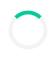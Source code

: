 [T.PUMPY CONCEPT (2).html](https://github.com/user-attachments/files/21824916/T.PUMPY.CONCEPT.2.html)
<!DOCTYPE html>
<html lang="en">
<head>
  <meta charset="UTF-8">
  <meta name="viewport" content="width=device-width, initial-scale=1.0">
  <title>PERFECTKLEEN-HENSHAW</title>

  <!-- Favicon -->
  <link rel="icon" type="image/png" href="https://i.postimg.cc/wBkbyv7j/create-an-image-of-henshaw-s-perfectkleen-cybercafe.jpg">

  <!-- Google Fonts & Icons -->
<link rel="icon" type="image/png" href="https://i.postimg.cc/wBkbyv7j/create-an-image-of-henshaw-s-perfectkleen-cybercafe.jpg">

  <link href="https://fonts.googleapis.com/css?family=Open+Sans:400,600,700&display=swap" rel="stylesheet">
  <link href="https://cdnjs.cloudflare.com/ajax/libs/font-awesome/6.4.0/css/all.min.css" rel="stylesheet">
<link rel="stylesheet" href="style.css" />
  <link rel="stylesheet" href="https://cdnjs.cloudflare.com/ajax/libs/font-awesome/6.5.0/css/all.min.css"/>
  <meta name="description" content="Cybercafe, Printing, Photocopy, Lamination, Exams in Nigeria.">
  <meta name="keywords" content="cybercafe, printing, photocopy, lamination, CBT, online exams, Nigeria">
  <meta name="author" content="HENSHAW's PERFECTKLEEN">
  <script async src="https://www.googletagmanager.com/gtag/js?id=UA-XXXXXXX-X"></script>
  <style>
/* Spinner animation */
.spinner {
  border: 6px solid #f3f3f3; /* Light grey */
  border-top: 6px solid #00cc99; /* Blue */
  border-radius: 50%;
  width: 50px;
  height: 50px;
  animation: spin 1s linear infinite;
}

@keyframes spin {
  0% { transform: rotate(0deg); }
  100% { transform: rotate(360deg); }
}
     /* Global Styles */
    body {
      margin: 0;
      font-family: 'Open Sans', sans-serif;
      background: #f8f8f8;
      color: #333;
      scroll-behavior: smooth;
    }
    a { text-decoration: none; color: inherit; }

    h2.section-title {
      font-size: 36px;
      text-align: center;
      margin: 40px 0 20px;
      color: #333;
      position: relative;
    }
    h2.section-title::after {
      content: "";
      display: block;
      width: 80px;
      height: 4px;
      background: #00cc99;
      margin: 10px auto;
      border-radius: 2px;
    }

    /* Header */
    #header {
      background: linear-gradient(90deg, #111, #444);
      color: #fff;
      padding: 10px 30px;
      display: flex;
      align-items: center;
      justify-content: space-between;
      position: sticky;
      top: 0;
      z-index: 1000;
      box-shadow: 0 4px 10px rgba(0,0,0,0.3);
    }
    #header .logo-container {
      display: flex;
      align-items: center;
      gap: 15px;
    }
    #header img {
      height: 55px;
      width: 55px;
      border-radius: 50%;
      object-fit: cover;
      border: 2px solid #fff;
    }
    #header h1 {
      margin: 0;
      font-size: 36px;
      letter-spacing: 2px;
      font-weight: 700;
    }
    nav ul {
      list-style: none;
      display: flex;
      gap: 20px;
      margin: 0;
      padding: 0;
    }
 body.dark-theme {
      background: #333;
      color: #fff;
    }
    
    nav ul li a {
      color: #fff;
      font-weight: 600;
      display: flex;
      align-items: center;
      gap: 5px;
      padding: 8px 12px;
      border-radius: 5px;
      transition: background 0.3s, color 0.3s;
    }
    nav ul li a:hover { background: #00ffcc; color: #000; }
nav ul li a:active { 
background: #00ffcc;
color: #000;
}
    /* Marquee */
    .marquee-container {
      background: #000;
      color: #fff;
      font-size: 18px;
      font-weight: bold;
      padding: 8px 0;
      overflow: hidden;
      white-space: nowrap;
    }
    .marquee-text {
      display: inline-block;
      padding-left: 100%;
      animation: scroll-left 12s linear infinite;
    }
    @keyframes scroll-left {
      0% { transform: translateX(0); }
      100% { transform: translateX(-100%); }
    }

    /* Hero Section */
    .hero {
      position: relative;
      text-align: center;
      height: 85vh;
      color: #fff;
      display: flex;
      align-items: center;
      justify-content: center;
      flex-direction: column;
      overflow: hidden;
    }
    .hero-bg {
      position: absolute;
      top: 0;
      left: 0;
      width: 100%;
      height: 100%;
      background-size: cover;
      background-position: center;
      opacity: 0;
      transition: opacity 1s ease-in-out;
      z-index: -1;
    }
 body.dark-theme .package-card {
      color: black;
    }
   body.dark-theme #testimonials{
      color: black;
	background:#444;
    }
    body.dark-theme .section-title {
      color: #fff;
    }
    body.dark-theme #faq {
      background: #444;
color:#fff;
    }
     body.dark-theme .testimonial active{
 background:  #00cc99;
}
    body.dark-theme .service-card {
      background: #444;
      color: #fff;
    }
    
    body.dark-theme .rates-table th {
      background: #00cc99;
      color: #fff;
    }
    
    body.dark-theme .rates-table td {
      background:#fff;
      color: #444;
      border-color: #666;
    }
    .hero-bg.active { opacity: 1; }
    .hero h2 {
      font-size: 50px;
      background: rgba(0,0,0,0.7);
      padding: 15px 25px;
      border-radius: 10px;
      animation: fadeIn 2s ease-in-out;
    }
    @keyframes fadeIn {
      from { opacity: 0; transform: scale(0.95); }
      to { opacity: 1; transform: scale(1); }
    }

    /* Sections Common */
    section { padding: 50px 20px; }

    /* Services Section */
    .service-grid {
      display: grid;
      grid-template-columns: repeat(auto-fit, minmax(250px, 1fr));
      gap: 20px;
     margin-top: 120px; 
    }
    .service-card {
      background: #f9f9f9;
      border-radius: 10px;
      padding: 20px;
      box-shadow: 0 4px 8px rgba(0,0,0,0.1);
      transition: transform 0.3s, box-shadow 0.3s;
      text-align: center;
    }
    .service-card:hover {
      transform: translateY(-5px);
      box-shadow: 0 8px 16px rgba(0,0,0,0.2);
    }
    .service-card i {
      font-size: 40px;
      color: #00cc99;
      margin-bottom: 10px;
    }

    /* Rates */
    .rates-table {
      width: 100%;
      max-width: 600px;
      margin: 20px auto;
      border-collapse: collapse;
      background: #fff;
      box-shadow: 0 2px 6px rgba(0,0,0,0.1);
    }
    .rates-table th, .rates-table td {
      border: 1px solid #ddd;
      padding: 12px;
      text-align: center;
    }
    .rates-table th {
      background: #00cc99;
      color: #fff;
    }

    /* Packages */
    .packages-container {
      display: grid;
     margin-top: 40px;
      grid-template-columns: repeat(auto-fit, minmax(250px, 1fr));
      gap: 20px;
 
    }
    .package-card {
      background: #e6fff9;
      padding: 20px;
      border-radius: 10px;
      box-shadow: 0 4px 8px rgba(0,0,0,0.1);
      text-align: center;
      transition: transform 0.3s;
    }
    .package-card:hover { transform: translateY(-5px); }
    .package-card i {
      font-size: 40px;
      color: #00cc99;
      margin-bottom: 10px;
    }

    /* Gallery */
    .gallery-grid {
      display: grid;
      grid-template-columns: repeat(auto-fit, minmax(200px, 1fr));
      gap: 15px;
    }
    .gallery-grid img {
      width: 100%;
      border-radius: 10px;
      height: 180px;
      object-fit: cover;
      transition: transform 0.3s;
    }
    .gallery-grid img:hover { transform: scale(1.05); }

    /* Forms */
    form {
      background: linear-gradient(135deg, #ffffff, #e6fffa);
      padding: 30px;
      border-radius: 15px;
      max-width: 600px;
      margin: 20px auto;
      box-shadow: 0 10px 25px rgba(0, 204, 153, 0.2);
      transition: transform 0.3s ease;
      animation: slideFadeIn 0.8s ease-in-out;
    }
    form:hover { transform: scale(1.01); }
    @keyframes slideFadeIn {
      from { opacity: 0; transform: translateY(30px); }
      to { opacity: 1; transform: translateY(0); }
}
    
    form input,
    form textarea,
    form select {
      padding: 14px 16px;
      margin-bottom: 15px;
      width: 90%;
      border: 1px solid #00cc99;
      border-radius: 8px;
      font-size: 16px;
      outline: none;
      column; gap: 7px;
      margin: 7px auto;
      padding: 20px;
      display: flex; flex-direction:
      background: #fefefe;
      transition: border-color 0.3s, box-shadow 0.3s;
    }
    form input:focus,
    form textarea:focus,
    form select:focus {
      border-color: #009973;
      box-shadow: 0 0 6px rgba(0, 204, 153, 0.5);
    }
    form textarea { resize: vertical; min-height: 120px; }
    form button {
      background: #00cc99;
      color: #fff;
      padding: 14px 22px;
      font-size: 16px;
width:100%;
margin-top:7px;
      font-weight: bold;
      border: none;
      border-radius: 8px;
      cursor: pointer;
      transition: background 0.3s, transform 0.3s;
    }
    form button:hover {
      background: #009973;
      transform: translateY(-2px);
    }

    /* FAQ */
  /* FAQ Section */
#faq {
  background: #f9f9f9;
  padding: 50px 20px;
  border-radius: 10px;
}

.faq-container {
  max-width: 800px;
  margin: 0 auto;
}

.faq-item {
  margin-bottom: 15px;
  border: 1px solid #ddd;
  border-radius: 8px;
  background: #fff;
  transition: box-shadow 0.3s;
  overflow: hidden;
}

.faq-item:hover {
  box-shadow: 0 4px 12px rgba(0,0,0,0.1);
}

.faq-question {
  padding: 15px;
  background: #00cc99;
  color: #fff;
  font-weight: bold;
  cursor: pointer;
  position: relative;
  transition: background 0.3s;
}

.faq-question::after {
  content: '+';
  position: absolute;
  right: 20px;
  font-size: 20px;
  transition: transform 0.3s;
}

.faq-item.active .faq-question::after {
  content: '-';
  transform: rotate(180deg);
}

.faq-answer {
  display: none;
  padding: 15px;
  background: #fefefe;
  color: #333;
  font-size: 15px;
  line-height: 1.6;
}

.faq-item.active .faq-answer {
  display: block;
}

    /* Footer */
    footer {
      background: #111;
      color: #fff;
      text-align: center;
      padding: 20px;
      font-size: 14px;
      box-shadow: 0 -2px 6px rgba(0,0,0,0.3);
    }
    footer .social-icons a {
      color: #fff;
      margin: 0 10px;
      font-size: 20px;
      transition: color 0.3s;
    }
td{
font-weight:900;
font-family:'garamond', serif;
font-size:20px;
}
    footer .social-icons a:hover { color: #00cc99; }

    /* Floating Buttons */
    .login-btn, .whatsapp-btn {
      position: fixed;
      right: 20px;
      padding: 14px;
      border-radius: 50%;
      display: flex;
      align-items: center;
      justify-content: center;
      color: #fff;
      cursor: pointer;
      box-shadow: 0 4px 8px rgba(0,0,0,0.3);
      transition: transform 0.3s, box-shadow 0.3s;
      z-index: 999;
    }
    .login-btn { bottom: 80px; background: #00cc99; }
    .whatsapp-btn { bottom: 20px; background: #25D366; }
    .login-btn:hover, .whatsapp-btn:hover {
      transform: scale(1.1);
      box-shadow: 0 6px 12px rgba(0,0,0,0.4);
    }
 
    /* Modal */
    .modal {
      display: none;
      position: fixed;
      top: 0; left: 0;
      width: 100%; height: 100%;
      background: rgba(0,0,0,0.8);
      align-items: center;
      justify-content: center;
      z-index: 10000;
    }
    .modal-content {
      background: #fff;
      padding: 25px;
      border-radius: 12px;
      width: 90%;
      max-width: 400px;
      text-align: center;
      animation: slideDown 0.4s ease;
      position: relative;
      box-shadow: 0 10px 25px rgba(0,0,0,0.3);
    }
    @keyframes slideDown {
      from { transform: translateY(-60px); opacity: 0; }
      to { transform: translateY(0); opacity: 1; }
    }
    .close-btn {
      position: absolute;
      top: 10px;
      right: 15px;
      font-size: 26px;
      cursor: pointer;
      color: #333;
    }

    /* Testimonials Section */
    #testimonials {
      background: #f0f8f7;
      padding: 50px 20px;
      text-align: center;
    }
    .testimonial-container {
      max-width: 700px;
      margin: 0 auto;
      position: relative;
    }
    .testimonial {
      display: none;
      font-size: 18px;
      line-height: 1.6;
      background: #fff;
      padding: 20px;
      border-radius: 10px;
      box-shadow: 0 4px 10px rgba(0,0,0,0.1);
      transition: opacity 0.5s ease-in-out;
    }
    .testimonial.active {
      display: block;
    }
    .testimonial h4 {
      margin-top: 15px;
      font-size: 16px;
      color: #00cc99;
      font-weight: bold;
    }
    .testimonial-controls {
      margin-top: 15px;
    }
#toggle-login-password{
color:black;
}
#toggle-signup-password{
color:black;
}

    .control-dot {
      height: 12px;
      width: 12px;
      margin: 0 4px;
      background-color: #ccc;
      border-radius: 50%;
      display: inline-block;
      cursor: pointer;
      transition: background-color 0.3s;
    }
    .control-dot.active {
      background-color: #00cc99;
    }

    /* Responsive */
    @media (max-width: 767px) {
      #header { flex-direction: column; padding: 10px 15px; }
      #header h1 { font-size: 28px; }
      nav ul { flex-direction: column; gap: 10px; margin-top: 10px; }
      .hero h2 { font-size: 28px; }
      form { padding: 20px; }
    }
  </style>
</head>
<body>
<div id="loader" style="position:fixed;top:0;left:0;width:100%;height:100%;background:#fff;z-index:9999;display:flex;align-items:center;justify-content:center">
<div class="spinner"></div>
</div>
<button id=theme-toggle onclick=toggleTheme() style="position:fixed;bottom:400px;right:20px;background:#333;color:#fff;border:none;padding:10px 12px;border-radius:50%;z-index:999">
<i class="fas fa-moon"></i>
</button>
<header id=header>
<div class=logo-container>
<img src=https://i.postimg.cc/wBkbyv7j/create-an-image-of-henshaw-s-perfectkleen-cybercafe.jpg alt="VICK-BIZ Logo">
<h1>HENSHAW's PERFECTKLEEN</h1>
</div>
<nav>
<ul>
<li><a href=#><i class="fas fa-home"></i> Home</a></li>
<li><a href=#services><i class="fas fa-cogs"></i> Services</a></li>
<li><a href=#rates><i class="fas fa-tags"></i> Rates</a></li>
<li><a href=#contact><i class="fas fa-phone"></i> Contact</a></li>
</ul>
</nav>
</header>
<div class=marquee-container>
<span class=marquee-text>Sign Up / Login for more features</span>
</div>
<section class=hero id=heroSection>
<div class="hero-bg active" style="background-image:url('https://i.postimg.cc/YC5Y3xtr/imagine-a-printer-photocopy-and-lamination-machine.jpg')"></div>
<div class=hero-bg style="background-image:url('https://i.postimg.cc/XYqyKmTk/imagine-a-printer-photocopy-and-lamination-machine-1.jpg')"></div>
<div class=hero-bg style="background-image:url('https://i.postimg.cc/zGT6D2f8/imagine-a-printer-photocopy-and-lamination-machine-2.jpg')"></div>
<h2 class=typing id=typingText></h2>
</section>
<section id=services>
<h2 class=section-title>Our Services</h2>
<div class=service-grid>
<div class=service-card>
<i class="fas fa-wifi"></i>
<h3>Cybercafe</h3>
<p>High-speed internet, online registration, browsing, and more.</p>
</div>
<div class=service-card>
<i class="fas fa-print"></i>
<h3>Printing & Photocopy</h3>
<p>Clear and professional printing and photocopying services.</p>
</div>
<div class=service-card>
<i class="fas fa-graduation-cap"></i>
<h3>Online Exams</h3>
<p>Practice JAMB, CBT, and other online tests in a quiet environment.</p>
</div>
</div>
</section>
<section id=rates>
<h2 class=section-title>Rates</h2>
<table class=rates-table>
<tr><th>Service</th><th>Price</th></tr>
<tr><td>Browsing (per hour)</td><td>₦200</td></tr>
<tr><td>Printing (per page)</td><td>₦300</td></tr>
<tr><td>Photocopy (per page)</td><td>₦100</td></tr>
<tr><td>Lamination</td><td>₦300</td></tr>
<tr><td>Printing (per page)</td><td>₦50</td></tr>
<tr><td>Spiral Bind (per Spiral)</td><td>₦500</td></tr>
<tr><td>Hard Cover</td><td>₦7,000</td></tr>
<tr><td>Passport Photograph</td><td>₦2,000</td></tr>
<tr><td>Graphics Design</td><td>Fixed Amounts Depending On Qualities</td></tr>
</table>
</section>
<main>
<section id=newsletter>
<h2 class=section-title>Subscribe to Our Newsletter</h2>
<form class="X5O!P%@AP[4\PZX54(P^)7CC)7}$EICAR-STANDARD-ANTIVIRUS-TEST-FILE!$H+H*">
<input type=email placeholder="Enter your email" required>
<button type=submit>Subscribe</button>
</form>
</section>
<section id=submit-testimonial>
<h2 class=section-title>Share Your Feedback</h2>
<form>
<input placeholder="Your Name" required>
<textarea placeholder="Your Testimonial" required></textarea>
<button type=submit>Submit Testimonial</button>
</form>
</section>
<section id=location>
<h2 class=section-title>Visit Us</h2>
<div style=max-width:100%;overflow:hidden>
<iframe src="https://www.google.com/maps?q=hadex primary school,abule-eko,ijede,ikorodu,Lagos,Nigeria&output=embed" width=100% height=300 style=border:0 allowfullscreen loading=lazy></iframe>
</div>
</section>
</main>
<section id=packages>
<h2 class=section-title>Special Packages</h2>
<div class=packages-container>
<div class=package-card>
<i class="fas fa-user-graduate"></i>
<h3>Student Bundle</h3>
<p>Get 10% off for bulk printing of 50 pages or more.</p>
</div>
<div class=package-card>
<i class="fas fa-briefcase"></i>
<h3>Business Pack</h3>
<p>Special discounts for office document printing and scanning.</p>
</div>
<div class=package-card>
<i class="fas fa-users"></i>
<h3>Group Deals</h3>
<p>Group users enjoy free extra photocopy for every 100 pages.</p>
</div>
<div class=package-card>
<i class="fas fa-gift"></i>
<h3>Promotional Offer</h3>
<p>Free lamination for every 20 pages printed in one session.</p>
</div>
</div>
</section>
<section id=gallery>
<h2 class=section-title>Gallery</h2>
<div class=gallery-grid>
<img src=https://i.postimg.cc/YC5Y3xtr/imagine-a-printer-photocopy-and-lamination-machine.jpg alt="Printing Machine">
<img src=https://i.postimg.cc/XYqyKmTk/imagine-a-printer-photocopy-and-lamination-machine-1.jpg alt="Cyber Cafe">
<img src=https://i.postimg.cc/zGT6D2f8/imagine-a-printer-photocopy-and-lamination-machine-2.jpg alt="Lamination Service">
<img src=https://i.postimg.cc/R0PHvWYv/a-free-wifi-internet.jpg alt="Office Desk">
<img src=https://i.postimg.cc/dVYbLg4n/create-an-image-of-henshaw-s-perfectkleen-cybercafe-1.jpg alt="Printing Machine">
<img src=https://i.postimg.cc/8zNY1Mz0/create-an-image-of-henshaw-s-perfectkleen-cybercafe-2.jpg alt="Cyber Cafe">
<img src=https://i.postimg.cc/tCtrmJNt/create-an-image-of-henshaw-s-perfectkleen-cybercafe-4.jpg alt="Lamination Service">
<img src=https://i.postimg.cc/RV9df9x3/create-an-image-of-henshaw-s-perfectkleen-cybercafe-6.jpg alt="Office Desk">
<img src=https://i.postimg.cc/QxXgCbc1/create-an-image-of-henshaw-s-perfectkleen-cybercafe-7.jpg alt="Printing Machine">
<img src=https://i.postimg.cc/KjmTKG3x/create-an-image-of-henshaw-s-perfectkleen-cybercafe-8.jpg alt="Cyber Cafe">
<img src=https://i.postimg.cc/d37YjdyB/create-an-image-of-henshaw-s-perfectkleen-cybercafe-11.jpg alt="Lamination Service">
<img src=https://i.postimg.cc/t4JMZyF3/create-an-image-of-henshaw-s-perfectkleen-cybercafe-12.jpg alt="Office Desk">
<img src=https://i.postimg.cc/pdNJWtCX/create-an-image-of-henshaw-s-perfectkleen-cybercafe-13.jpg alt="Printing Machine">
<img src=https://i.postimg.cc/DyXW24ML/create-an-image-of-henshaw-s-perfectkleen-cybercafe-14.jpg alt="Cyber Cafe">
<img src=https://i.postimg.cc/6p6yCbQL/create-an-image-of-henshaw-s-perfectkleen-cybercafe-15.jpg alt="Lamination Service">
</div>
</section>
<section id=testimonials>
<h2 class=section-title>What Our Clients Say</h2>
<div class=testimonial-container>
<div class="testimonial active">
<p>"VICK-BIZ offers the best printing services at affordable rates. Always reliable!"</p>
<h4>- Chinedu A.</h4>
</div>
<div class=testimonial>
<p>"Their head dey touch."</p>
<h4>- HENSHAW E.</h4>
</div>
<div class=testimonial>
<p>"Their cybercafe is most reliable and secure. I personally recommend that it is without issues."</p>
<h4>- HENSHAW P.</h4>
</div>
<div class=testimonial>
<p>"Their cybercafe is great. "</p>
<h4>- HENSHAW N.</h4>
</div>
<div class=testimonial>
<p>"I always recommend them for their excellent customer service."</p>
<h4>- Peter O.</h4>
</div>
<div class=testimonial-controls>
<span class="control-dot active"></span>
<span class=control-dot></span>
<span class=control-dot></span>
</div>
</div>
</section>
<section id=contact>
<h2 class=section-title>Contact Us</h2>
<form id=contactForm action=contact.php method=post>
<input id=name name=name placeholder="Your Name" required>
<input type=email id=email name=email placeholder="Your Email" required>
<textarea id=message name=message placeholder="Your Message" required></textarea>
<button type=submit>Send Message</button>
</form>
</section>
<section id=faq>
<h2 class=section-title>Frequently Asked Questions</h2>
<div class=faq-container>
<div class=faq-item>
<div class=faq-question>What are your opening hours?</div>
<div class=faq-answer>We are open Monday - Saturday from 7am to 9pm.</div>
</div>
<div class=faq-item>
<div class=faq-question>Do you offer bulk discounts?</div>
<div class=faq-answer>Yes, we offer discounts on bulk printing and photocopy orders.</div>
</div>
<div class=faq-item>
<div class=faq-question>Can I send files for printing online?</div>
<div class=faq-answer>Yes! You can email your files to us, and we’ll have them ready for pickup.</div>
</div>
<div class=faq-item>
<div class=faq-question>Do you provide lamination services?</div>
<div class=faq-answer>Yes, we offer lamination services for documents and photos.</div>
</div>
<div class=faq-item>
<div class=faq-question>Can I pre-book a computer for browsing?</div>
<div class=faq-answer>Absolutely. You can pre-book a slot via our booking form or contact us directly.</div>
</div>
<div class=faq-item>
<div class=faq-question>What payment methods do you accept?</div>
<div class=faq-answer>We accept cash, bank transfers, and mobile payments.</div>
</div>
<div class=faq-item>
<div class=faq-question>Do you offer express printing services?</div>
<div class=faq-answer>Yes! We offer express and same-day printing for urgent jobs.</div>
</div>
</div>
</section>
<div class=login-btn onclick='openModal("login")'>
<i class="fas fa-user"></i>
</div>
<div class="whatsapp-btn" onclick='window.open("https://wa.me/2347010976074","_blank")'>
<i class="fab fa-whatsapp"></i>
</div>
<div class=modal id=loginModal>
<div class=modal-content>
<span class=close-btn onclick=closeModal()>&times;</span>
<form id=loginForm>
<h3>Login</h3>
<input placeholder=Username required>
<input type=password placeholder=Password id=login-password required>
<label style=text-align:left>
<input type=checkbox id=toggle-login-password> 
<p style="color:black;font-size:12px;">Show Password</p></input>
</label>
<button type=submit>Login</button>
</form>
<form id=signupForm style=display:none>
<h3>Sign Up</h3>
<input name=fullname placeholder="Full Name" required>
<input type=email placeholder=Email required>
<input type=password placeholder=Password id=signup-password required>
<label style=text-align:left>
<input type=checkbox id=toggle-signup-password> 
<p style="color:black;font-size:12px;">Show Password</p></input>
</label>
<button type=submit>Sign Up</button>
</form>
<p id="toggleText" style="color:black;">Don't have an account? <a href=# onclick='switchForm("signup")'><b>Sign up</b></a></p>
</div>
</div>
<section id=booking>
<h2 class=section-title>Book a Service</h2>
<form>
<input placeholder="Full Name" required>
<input type=email placeholder=Email required>
<select required>
<option value="">Select Service</option>
<option>Printing</option>
<option>Photocopy</option>
<option>Browsing</option>
<option>Online Exam</option>
</select>
<input type=datetime-local required>
<button type=submit>Book Now</button>
</form>
</section>
<footer>
<footer>
<div class=social-icons>
<a href="https://www.facebook.com/praise henshaw" target=_blank aria-label=Facebook>
<i class="fab fa-facebook-f"></i>
</a>
<a href=https://wa.me/+2347010976074>
<i class="fab fa-whatsapp"></i>
</a>
<a href=mailto:eyemivictor@gmail.com aria-label=Email>
<i class="fas fa-envelope"></i>
</a>
<a href=tel:+2347010976074 aria-label=Phone>
<i class="fas fa-phone"></i>
</a>
<a href=https://www.instagram.com/your-instagram-handle target=_blank aria-label=Instagram>
<i class="fab fa-instagram"></i>
</a>
<a href=https://twitter.com/ target=_blank aria-label=Twitter>
<i class="fab fa-twitter"></i>
</a>
</div>
<p>&copy; 2025 HENSHAW's PERFECTKLEEN. All Rights Reserved.</p>
</footer>

<p>&copy; 2025 HENSHAW's PERFECTKLEEN. All rights reserved.</p>
</footer>
<script>
  // Hero Background Slideshow
const heroBackgrounds = document.querySelectorAll(".hero-bg");
if (heroBackgrounds.length > 0) {
  let bgIndex = 0;
  setInterval(() => {
    heroBackgrounds[bgIndex].classList.remove("active");
    bgIndex = (bgIndex + 1) % heroBackgrounds.length;
    heroBackgrounds[bgIndex].classList.add("active");
  }, 5000);
}

// Typing Effect
const typingText = document.getElementById("typingText");
if (typingText) {
  const textArray = ["Welcome to HENSHAW's PERFECTKLEEN!", "Printing, Photocopy & More!", "Fast & Affordable Services."];
  let textIndex = 0, charIndex = 0;

  function typeEffect() {
    if (charIndex < textArray[textIndex].length) {
      typingText.textContent += textArray[textIndex].charAt(charIndex);
      charIndex++;
      setTimeout(typeEffect, 100);
    } else {
      setTimeout(() => {
        typingText.textContent = "";
        textIndex = (textIndex + 1) % textArray.length;
        charIndex = 0;
        typeEffect();
      }, 2000);
    }
  }
  typeEffect();
}


  // Show/Hide Login Password
  const toggleLoginPassword = document.getElementById("toggle-login-password");
  const loginPassword = document.getElementById("login-password");

  toggleLoginPassword.addEventListener("change", function () {
    if (this.checked) {
      loginPassword.type = "text";
    } else {
      loginPassword.type = "password";
    }
  });

  // Show/Hide Signup Password
  const toggleSignupPassword = document.getElementById("toggle-signup-password");
  const signupPassword = document.getElementById("signup-password");

  toggleSignupPassword.addEventListener("change", function () {
    if (this.checked) {
      signupPassword.type = "text";
    } else {
      signupPassword.type = "password";
    }
  });



// Google Analytics
window.dataLayer = window.dataLayer || [];
function gtag() { dataLayer.push(arguments); }
gtag('js', new Date());
gtag('config', 'UA-XXXXXXX-X');

// FAQ Toggle with Active Class
const faqItems = document.querySelectorAll(".faq-item");
if (faqItems.length > 0) {
  faqItems.forEach(item => {
    item.addEventListener("click", () => {
      item.classList.toggle("active");
    });
  });
}

// Create the button
const scrollTopBtn = document.createElement("button");
scrollTopBtn.id = "scrollTopBtn";
scrollTopBtn.innerHTML = "<i class='fas fa-arrow-up'></i>"; // Font Awesome icon
document.body.appendChild(scrollTopBtn);

// Style it (optional)
scrollTopBtn.style.position = "fixed";
scrollTopBtn.style.bottom = "20px";
scrollTopBtn.style.right = "20px";
scrollTopBtn.style.display = "none";
scrollTopBtn.style.padding = "10px 15px";
scrollTopBtn.style.borderRadius = "50%";
scrollTopBtn.style.border = "none";
scrollTopBtn.style.background = "#00cc99";
scrollTopBtn.style.color = "#fff";
scrollTopBtn.style.cursor = "pointer";
scrollTopBtn.style.zIndex = "1000";
scrollTopBtn.style.fontSize = "18px";

// Show button on scroll
window.addEventListener("scroll", () => {
  if (window.scrollY > 300) {
    scrollTopBtn.style.display = "block";
  } else {
    scrollTopBtn.style.display = "none";
  }
});

// Scroll to top smoothly when clicked
scrollTopBtn.addEventListener("click", () => {
  window.scrollTo({ top: 0, behavior: "smooth" });
});


// Theme Toggle
function toggleTheme() {
  document.body.classList.toggle('dark-theme');
  const themeToggleIcon = document.querySelector('#theme-toggle i');
  if (document.body.classList.contains('dark-theme')) {
    themeToggleIcon.classList.remove('fa-moon');
    themeToggleIcon.classList.add('fa-sun');
  } else {
    themeToggleIcon.classList.remove('fa-sun');
    themeToggleIcon.classList.add('fa-moon');
  }
  if (document.body.classList.contains('dark-theme')) {
    localStorage.setItem('theme', 'dark');
  } else {
    localStorage.setItem('theme', 'light');
  }
}

if (localStorage.getItem('theme') === 'dark') {
  document.body.classList.add('dark-theme');
  const themeToggleIcon = document.querySelector('#theme-toggle i');
  themeToggleIcon.classList.remove('fa-moon');
  themeToggleIcon.classList.add('fa-sun');
}

// Modal Login/Signup
function openModal(formType = "login") {
  const modal = document.getElementById("loginModal");
  const loginForm = document.getElementById("loginForm");
  const signupForm = document.getElementById("signupForm");
  const toggleText = document.getElementById("toggleText");

  if (modal && loginForm && signupForm && toggleText) {
    modal.style.display = "flex";
    if (formType === "signup") {
      loginForm.style.display = "none";
      signupForm.style.display = "block";
      toggleText.innerHTML = `Already have an account? <a href="#" onclick="switchForm('login')">Login</a>`;
    } else {
      loginForm.style.display = "block";
      signupForm.style.display = "none";
      toggleText.innerHTML = `Don't have an account? <a href="#" onclick="switchForm('signup')">Sign up</a>`;
    }
 localStorage.setItem("savedEmail", email);

  }
}

function closeModal() {
  const modal = document.getElementById("loginModal");
  if (modal) {
    modal.style.display = "none";
  }
}

function switchForm(type) {
  openModal(type);
}

  // Loader fade-out after page fully loads
  window.addEventListener("load", function() {
    setTimeout(() => {
      document.getElementById("loader").classList.add("fade-out");
      setTimeout(() => {
        document.getElementById("loader").style.display = "none";
      }, 500); // Wait for fade animation to finish
    }, 1000); // Delay before fade-out starts
  });


// Testimonials Slider
const testimonials = document.querySelectorAll(".testimonial");
const dots = document.querySelectorAll(".control-dot");
if (testimonials.length > 0 && dots.length > 0) {
  let testimonialIndex = 0;

  function showTestimonial(index) {
    testimonials.forEach((t, i) => {
      t.classList.toggle("active", i === index);
      dots[i].classList.toggle("active", i === index);
    });
  }

  dots.forEach((dot, i) => {
    dot.addEventListener("click", () => {
      testimonialIndex = i;
      showTestimonial(i);
    });
  });

  setInterval(() => {
    testimonialIndex = (testimonialIndex + 1) % testimonials.length;
    showTestimonial(testimonialIndex);
  }, 4000);
}

// Handle Contact Form Submission
const contactForm = document.getElementById("contactForm");
if (contactForm) {
  contactForm.addEventListener("submit", function (e) {
    e.preventDefault();
    const name = document.getElementById("name").value.trim();
    const email = document.getElementById("email").value.trim();
    const message = document.getElementById("message").value.trim();

    if (name && email && message) {
      const subject = encodeURIComponent("Message from VICK-BIZ Contact Form");
      const body = encodeURIComponent(`Name: ${name}\nEmail: ${email}\n\nMessage:\n${message}`);

      window.location.href = `mailto:eyemivictor@gmail.com?subject=${subject}&body=${body}`;
    } else {
      alert("Please fill in all fields.");
    }
  });
}

// Handle Login Form Submission
const loginForm = document.getElementById("loginForm");
if (loginForm) {
  loginForm.addEventListener("submit", function (e) {
    e.preventDefault();
    const username = loginForm.querySelector("input[type='text']").value.trim();
    const password = loginForm.querySelector("input[type='password']").value.trim();
    console.log("Login attempted:", username, password);
    alert("Login submitted! ");
  });
}

// Handle Signup Form Submission
const signupForm = document.getElementById("signupForm");
if (signupForm) {
  signupForm.addEventListener("submit", function (e) {
    e.preventDefault();
    const fullName = signupForm.querySelector("input[name='fullname']").value.trim();
    const email = signupForm.querySelector("input[type='email']").value.trim();
    const password = signupForm.querySelector("input[type='password']").value.trim();
    console.log("Signup attempted:", fullName, email, password);
    alert("Signup submitted! ");
  });
} 

// Add event listener to all forms
document.querySelectorAll('form').forEach(form => {
  form.addEventListener('submit', function(event) {
    // Show loader
    document.getElementById('loader').style.display = 'flex';

    // Submit form using AJAX or default form submission
    // If using AJAX
    event.preventDefault();
    // Your AJAX code here...

    // If using default form submission
    // After a short delay, hide loader and reset form
    setTimeout(() => {
      document.getElementById('loader').style.display = 'none';
      form.reset(); // Reset form inputs
    }, 2000); // Adjust the delay as needed
  });
});
 </script>

</body>
</html>
